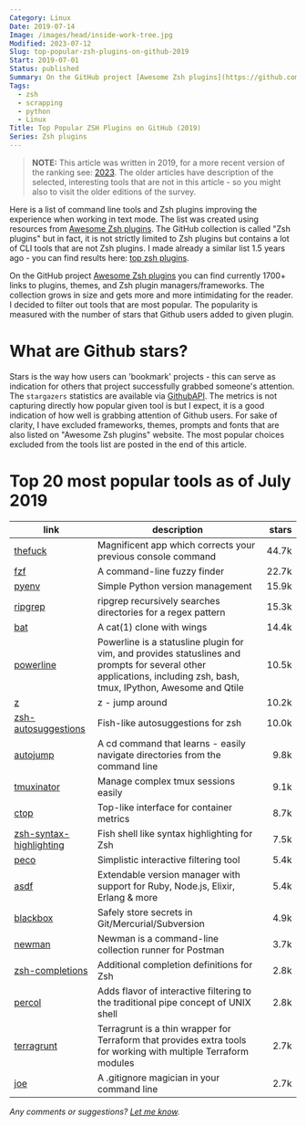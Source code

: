 ```yaml
---
Category: Linux
Date: 2019-07-14
Image: /images/head/inside-work-tree.jpg
Modified: 2023-07-12
Slug: top-popular-zsh-plugins-on-github-2019
Start: 2019-07-01
Status: published
Summary: On the GitHub project [Awesome Zsh plugins](https://github.com/unixorn/awesome-zsh-plugins) you can find 1700+ links to plugins, themes, and Zsh plugin managers/frameworks. The number of tools listed on that page is high and it is difficult to get orientation on which plugins gained already a good reputation from the Zsh users community. This post aims at identifying the most popular tools where popularity is measured by the number of stars that Github users added to a given plugin or tool.
Tags:
  - zsh
  - scrapping
  - python
  - Linux
Title: Top Popular ZSH Plugins on GitHub (2019)
Series: Zsh plugins
---
```


> **NOTE:** This article was written in 2019, for a more recent version of the ranking see: [2023](../top-popular-zsh-plugins-on-github-2023/).
> The older articles have description of the selected, interesting tools that are not in this article - so you might also to visit the older editions of the survey.

Here is a list of command line tools and Zsh plugins improving the experience when working in text mode. The list was created using resources from [Awesome Zsh plugins](https://github.com/unixorn/awesome-zsh-plugins). The GitHub collection is called "Zsh plugins" but in fact, it is not strictly limited to Zsh plugins but contains a lot of CLI tools that are not Zsh plugins. I made already a similar list 1.5 years ago - you can find results here: [top zsh plugins](http://safjan.com/articles/posts/top-popular-zsh-plugins-on-github).

On the GitHub project [Awesome Zsh plugins](https://github.com/unixorn/awesome-zsh-plugins) you can find currently 1700+ links to plugins, themes, and Zsh plugin managers/frameworks. The collection grows in size and gets more and more intimidating for the reader. I decided to filter out tools that are most popular. The popularity is measured with the number of stars that Github users added to given plugin.

# What are Github stars?

Stars is the way how users can 'bookmark' projects - this can serve as indication for others that project successfully grabbed someone's attention. The `stargazers` statistics are available via [GithubAPI](https://developer.github.com/v4/). The metrics is not capturing directly how popular given tool is but I expect, it is a good indication of how well is grabbing attention of Github users. For sake of clarity, I have excluded frameworks, themes, prompts and fonts  that are also listed on "Awesome Zsh plugins" website. The most popular choices excluded from the tools list are posted in the end of this article.

# Top 20 most popular tools as of July 2019

| link                                                         | description                                                  | stars |
| ------------------------------------------------------------ | ------------------------------------------------------------ | ----: |
| [thefuck](https://github.com/nvbn/thefuck)                   | Magnificent app which corrects your previous console command | 44.7k |
| [fzf](https://github.com/junegunn/fzf)                       | A command-line fuzzy finder                                  | 22.7k |
| [pyenv](https://github.com/pyenv/pyenv)                      | Simple Python version management                             | 15.9k |
| [ripgrep](https://github.com/BurntSushi/ripgrep)             | ripgrep recursively searches directories for a regex pattern | 15.3k |
| [bat](https://github.com/sharkdp/bat)                        | A cat(1) clone with wings                                    | 14.4k |
| [powerline](https://github.com/powerline/powerline)          | Powerline is a statusline plugin for vim, and provides statuslines and prompts for several other applications, including zsh, bash, tmux, IPython, Awesome and Qtile | 10.5k |
| [z](https://github.com/rupa/z)                               | z - jump around                                              | 10.2k |
| [zsh-autosuggestions](https://github.com/zsh-users/zsh-autosuggestions) | Fish-like autosuggestions for zsh                            | 10.0k |
| [autojump](https://github.com/wting/autojump)                | A cd command that learns - easily navigate directories from the command line |  9.8k |
| [tmuxinator](https://github.com/tmuxinator/tmuxinator)       | Manage complex tmux sessions easily                          |  9.1k |
| [ctop](https://github.com/bcicen/ctop)                       | Top-like interface for container metrics                     |  8.7k |
| [zsh-syntax-highlighting](https://github.com/zsh-users/zsh-syntax-highlighting) | Fish shell like syntax highlighting for Zsh                  |  7.5k |
| [peco](https://github.com/peco/peco)                         | Simplistic interactive filtering tool                        |  5.4k |
| [asdf](https://github.com/asdf-vm/asdf)                      | Extendable version manager with support for Ruby, Node.js, Elixir, Erlang & more |  5.4k |
| [blackbox](https://github.com/StackExchange/blackbox)        | Safely store secrets in Git/Mercurial/Subversion             |  4.9k |
| [newman](https://github.com/postmanlabs/newman)              | Newman is a command-line collection runner for Postman       |  3.7k |
| [zsh-completions](https://github.com/zsh-users/zsh-completions) | Additional completion definitions for Zsh                    |  2.8k |
| [percol](https://github.com/mooz/percol)                     | Adds flavor of interactive filtering to the traditional pipe concept of UNIX shell |  2.8k |
| [terragrunt](https://github.com/gruntwork-io/terragrunt)     | Terragrunt is a thin wrapper for Terraform that provides extra tools for working with multiple Terraform modules |  2.7k |
| [joe](https://github.com/karan/joe)                          | A .gitignore magician in your command line                   |  2.7k |

*Any comments or suggestions? [Let me know](mailto:ksafjan@gmail.com?subject=Blog+post).*
